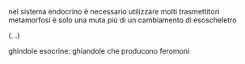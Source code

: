 nel sistema endocrino è necessario utilizzare molti trasmettitori
metamorfosi è solo una
muta più di un cambiamento di esoscheletro

(...)

ghindole esocrine: ghiandole che producono feromoni